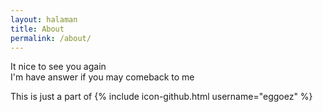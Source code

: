 ```yaml
---
layout: halaman
title: About
permalink: /about/
---
```


It nice to see you again<br />
I'm have answer if you may comeback to me

This is just a part of
{% include icon-github.html username="eggoez" %}

